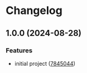 # Changelog

## 1.0.0 (2024-08-28)


### Features

* initial project ([7845044](https://github.com/thangved/react-vite-template/commit/784504460c78d1bec0c14d3f04d4a9115a2a427c))
